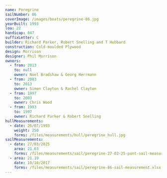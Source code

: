 ```yaml
---
name: Peregrine
sailNumber: 86
coverImage: /images/boats/peregrine-86.jpg
yearBuilt: 1993
loa: 22
handicap: 847
suffixLetter: C
builder: Richard Parker, Robert Snelling and T Hubbard
construction: Cold-moulded Plywood
design: Morrison
designer: Phil Morrison
owners:
  - from: 2013
    to: null
    owner: Noel Bradshaw & Georg Herrmann
  - from: 2003
    to: 2013
    owner: Simon Clayton & Rachel Clayton
  - from: 1997
    to: 2003
    owner: Chris Wood
  - from: 1993
    to: 1997
    owner: Richard Parker & Robert Snelling
hullMeasurements:
  - date: 26/07/1993
    weight: 250
    forms: /files/measurements/hull/peregrine_hull.jpg
sailMeasurements:
  - date: 27/03/2025
    area: 21.63
    forms: /files/measurements/sail/peregrine-27-03-25-punt-sail-measuremment-spreadsheet-04.xlsx
  - area: 21.19
    date: 10/10/2017
    forms: /files/measurements/sail/peregrine-86-sail-measurement.xlsx
---
```

